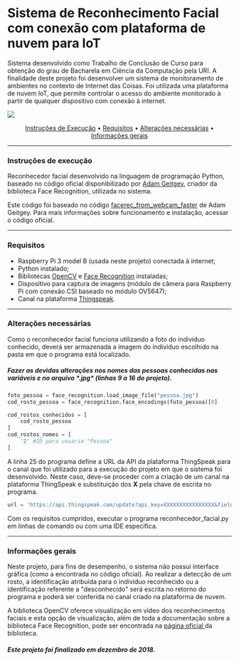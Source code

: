 <h1>Sistema de Reconhecimento Facial com conexão com plataforma de nuvem para IoT </h1>

<p>Sistema desenvolvido como Trabalho de Conclusão de Curso para obtenção do grau de Bacharela em Ciência da Computação pela URI. 
A finalidade deste projeto foi desenvolver um sistema de monitoramento de ambientes no contexto de Internet das Coisas. Foi utilizada uma plataforma de nuvem IoT, que permite controlar o acesso do ambiente monitorado à partir de qualquer dispositivo com conexão à internet. </p>

<img width="auto" src="https://i.imgur.com/58l9wvB.png">

<p align="center">
 <a href="#instrucoes">Instruções de Execução</a> •  <a href="#requisitos">Requisitos</a> •  <a href="#alteracoes">Alterações necessárias</a> •  <a href="#informacoes">Informações gerais</a> 
</p>

------------

<h3 id=#instrucoes>Instruções de execução</h3>
<p>Reconhecedor facial desenvolvido na linguagem de programação Python, baseado no código oficial disponibilizado por <a href="https://github.com/ageitgey">Adam Geitgey</a>, criador da biblioteca Face Recognition, utilizada no sistema.</p>

<p>Este código foi baseado no código <a href="https://github.com/ageitgey/face_recognition/blob/master/examples/facerec_from_webcam_faster.py">facerec_from_webcam_faster</a> de Adam Geitgey. Para mais informações sobre funcionamento e instalação, acessar o código oficial. </p>

------------

<h3 id=#requisitos>Requisitos</h3>
<ul>
<li>Raspberry Pi 3 model B (usada neste projeto) conectada à internet;</li>
<li>Python instalado;</li>
<li>Bibliotecas <a href="https://github.com/opencv/opencv">OpenCV</a> e <a href="https://github.com/ageitgey/face_recognition/">Face Recognition</a> instaladas;</li>
<li> Dispositivo para captura de imagens (módulo de câmera para Raspberry Pi com conexão CSI baseado no módulo OV5647);</li>
<li>Canal na plataforma <a href="https://thingspeak.com">Thingspeak</a>.</li>
</ul>


------------

<h3 id=#alteracoes>Alterações necessárias</h3>
<p>Como o reconhecedor facial funciona utilizando a foto do indivíduo conhecido, deverá ser armazenada a imagem do indivíduo escolhido na pasta em que o programa está localizado.</p>

<h5>Fazer as devidas alterações nos nomes das pessoas conhecidas nas variáveis e no arquivo *.jpg* (linhas 9 a 16 do projeto). </h5>

```python
foto_pessoa = face_recognition.load_image_file("pessoa.jpg")
cod_rosto_pessoa = face_recognition.face_encodings(foto_pessoa)[0]

cod_rostos_conhecidos = [
    cod_rosto_pessoa
]
cod_rostos_nomes = [
    '2' #ID para usuario "Pessoa"
]
```

A linha 25 do programa define a URL da API da plataforma ThingSpeak para o canal que foi utilizado para a execução do projeto em que o sistema foi desenvolvido. Neste caso, deve-se proceder com a criação de um canal na plataforma ThingSpeak e substituição dos <b>X</b> pela chave de escrita no programa. 

```python
url = 'https://api.thingspeak.com/update?api_key=XXXXXXXXXXXXXXXX&field1=' 
```

Com os requisitos cumpridos, executar o programa reconhecedor_facial.py em linhas de comando ou com uma IDE específica.

------------

<h3 id=#informacoes>Informações gerais</h3> 
<p>Neste projeto, para fins de desempenho, o sistema não possui interface gráfica (como a encontrada no código oficial). Ao realizar a detecção de um rosto, a identificação atribuída para o indivíduo reconhecido ou a identificação referente a "desconhecido" será escrita no retorno do programa e poderá ser conferida no canal criado na plataforma de nuvem.</p>

<p>A biblioteca OpenCV oferece visualização em vídeo dos reconhecimentos faciais e esta opção de visualização, além de toda a documentação sobre a biblioteca Face Recognition, pode ser encontrada na <a href="https://github.com/ageitgey/face_recognition/">página oficial </a> da biblioteca.</p>

<h5>Este projeto foi finalizado em dezembro de 2018.</h5>
